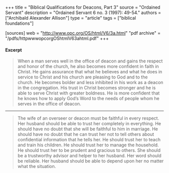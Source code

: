 +++
title = "Biblical Qualifications for Deacons, Part 3"
source = "Ordained Servant"
description = "Ordained Servant 6 no. 3 (1997): 49-54."
authors = ["Archibald Alexander Allison"]
type = "article"
tags = ["biblical foundations"]

[sources]
web = "http://www.opc.org/OS/html/V6/3a.html"
"pdf archive" = "/pdfs/httpwwwopcorgOShtmlV63ahtml.pdf"
+++

#### Excerpt

> When a man serves well in the office of deacon and gains the respect and honor of the church, he also becomes more confident in faith in Christ. He gains assurance that what he believes and what he does in service to Christ and his church are pleasing to God and to the church. He becomes bolder and less inhibited in his work as a deacon in the congregation. His trust in Christ becomes stronger and he is able to serve Christ with greater boldness. He is more confident that he knows how to apply God’s Word to the needs of people whom he serves in the office of deacon.

-------

> The wife of an overseer or deacon must be faithful in every respect. Her husband should be able to trust her completely in everything. He should have no doubt that she will be faithful to him in marriage. He should have no doubt that he can trust her not to tell others about confidential information that he tells her. He should trust her to teach and train his children. He should trust her to manage the household. He should trust her to be prudent and gracious to others. She should be a trustworthy advisor and helper to her husband. Her word should be reliable. Her husband should be able to depend upon her no matter what the situation.
